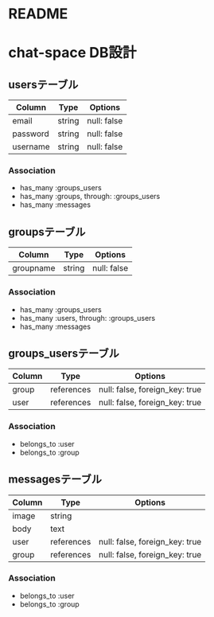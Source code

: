# README
# chat-space DB設計
## usersテーブル
|Column|Type|Options|
|------|----|-------|
|email|string|null: false|
|password|string|null: false|
|username|string|null: false|
### Association
- has_many :groups_users
- has_many :groups,  through:  :groups_users
- has_many :messages


## groupsテーブル
|Column|Type|Options|
|------|----|-------|
|groupname|string|null: false|
### Association
- has_many :groups_users
- has_many :users,  through:  :groups_users
- has_many :messages


## groups_usersテーブル
|Column|Type|Options|
|------|----|-------|
|group|references|null: false, foreign_key: true|
|user|references|null: false, foreign_key: true|
### Association
- belongs_to :user
- belongs_to :group


## messagesテーブル
|Column|Type|Options|
|------|----|-------|
|image|string|
|body|text|
|user|references|null: false, foreign_key: true|
|group|references|null: false, foreign_key: true|
### Association
- belongs_to :user
- belongs_to :group